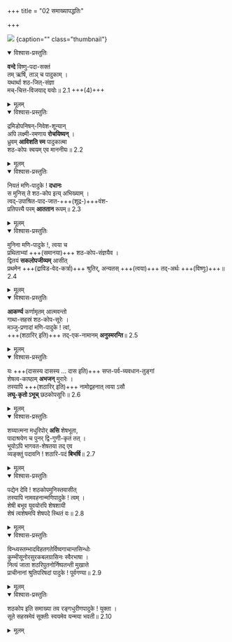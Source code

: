 +++
title = "02 समाख्यापद्धतिः"

+++

![](../images/shaThAriH.jpg)
{caption="" class="thumbnail"}

<details open><summary>विश्वास-प्रस्तुतिः</summary>

**वन्दे** विष्णु-पदा-सक्तं  
तम् ऋषिं, ताञ् च पादुकाम् ।  
यथार्था शठ-जित्-संज्ञा  
मच्-चित्त-विजयाद् ययोः॥ 2.1 +++(4)+++
</details>

<details><summary>मूलम्</summary>

वन्दे विष्णुपदासक्तं तमृषिं ताञ्च पादुकाम् ।  
यथार्था शठजित्संज्ञा मच्चित्तविजयाद्ययोः॥ 2.1
</details>

<details open><summary>विश्वास-प्रस्तुतिः</summary>

द्रमिडोपनिषन्-निवेश-शून्यान्  
अपि लक्ष्मी-रमणाय **रोचयिष्यन्** ।  
ध्रुवम् **आविशति स्म** पादुकात्मा  
शठ-कोपः स्वयम् एव माननीयः॥ 2.2
</details>

<details><summary>मूलम्</summary>

द्रमिडोपनिषन्निवेशशून्यान्  
अपि लक्ष्मीरमणाय रोचयिष्यन् ।  
ध्रुवमाविशति स्म पादुकात्मा  
शठकोपः स्वयमेव माननीयः॥ 2.2
</details>

<details open><summary>विश्वास-प्रस्तुतिः</summary>

नियतं मणि-पादुके ! **दधानः**  
स मुनिस् ते शठ-कोप इत्य् अभिख्याम् ।  
त्वद्-उपाश्रित-पाद-जात-+++(शूद्र-)+++वंश-  
प्रतिपत्त्यै परम् **आततान** रूपम्॥ 2.3
</details>

<details><summary>मूलम्</summary>

नियतं मणिपादुके ! दधानः  
स मुनिस्ते शठकोप इत्यभिख्याम् ।  
त्वदुपाश्रितपादजातवंश-  
प्रतिपत्त्यै परमाततान रूपम्॥ 2.3
</details>

<details open><summary>विश्वास-प्रस्तुतिः</summary>

मुनिना मणि-पादुके !, त्वया च  
प्रथिताभ्यां +++(समानया)+++ शठ-कोप-संज्ञयैव ।  
द्वितयं **सकलोपजीव्यम्** आसीत्  
प्रथमेन +++(द्राविड-वेद-कर्त्रा)+++ श्रुतिर्, अन्यतस् +++(त्वया)+++ तद्-अर्थः +++(विष्णुः)+++॥ 2.4
</details>

<details><summary>मूलम्</summary>

मुनिना मणिपादुके ! त्वया च  
प्रथिताभ्यां शठकोपसंज्ञयैव ।  
द्वितयं सकलोपजीव्यमासीत्  
प्रथमेन श्रुतिरन्यतस्तदर्थः॥ 2.4
</details>

<details open><summary>विश्वास-प्रस्तुतिः</summary>

**आकर्ण्य** कर्णामृतम् आत्मवन्तो  
गाथा-सहस्रं शठ-कोप-सूरेः ।  
मञ्जु-प्रणादां मणि-पादुके ! त्वां,  
+++(शठारिर् इति)+++ तद्-एक-नामानम् **अनुस्मरन्ति**॥ 2.5
</details>

<details><summary>मूलम्</summary>

आकर्ण्य कर्णामृतमात्मवन्तो  
गाथासहस्रं शठकोपसूरेः ।  
मञ्जुप्रणादां मणिपादुके ! त्वाम्  
तदेकनामानमनुस्मरन्ति॥ 2.5
</details>

<details open><summary>विश्वास-प्रस्तुतिः</summary>

यः +++(दासस्य दासस्य … दास इति)+++ सप्त-पर्व-व्यवधान-तुङ्गां  
शेषत्व-काष्ठाम् **अभजन्** मुरारेः ।  
तस्यापि +++(शठारिर् इति)+++ नामोद्वहनात् त्वया ऽसौ  
**लघू-कृतो ऽभूच्** छठकोपसूरिः॥ 2.6
</details>

<details><summary>मूलम्</summary>

यः सप्तपर्वव्यवधानतुङ्गां  
शेषत्वकाष्ठामभजन्मुरारेः ।  
तस्यापि नामोद्वहनात् त्वयाऽसौ  
लघूकृतोऽभूच्छठकोपसूरिः॥ 2.6
</details>

<details open><summary>विश्वास-प्रस्तुतिः</summary>

शय्यात्मना मधुरिपोर् **असि** शेषभूता,  
पादाश्रयेण च पुनर् द्वि-गुणी-कृतं तत् ।  
भूयोऽपि भागवत-शेषतया तद् एव  
व्यङ्क्तुं पदावनि ! शठारि-पदं **बिभर्षि**॥ 2.7
</details>

<details><summary>मूलम्</summary>

शय्यात्मना मधुरिपोरसि शेषभूता  
पादाश्रयेण च पुनर्द्विगुणीकृतं तत् ।  
भूयोऽपि भागवतशेषतया तदेव  
व्यङ्क्तुं पदावनि ! शठारिपदं बिभर्षि॥ 2.7
</details>

<details open><summary>विश्वास-प्रस्तुतिः</summary>

पद्येन देवि ! शठकोपमुनिस्तवासीत्  
तस्यापि नामवहनान्मणिपादुके ! त्वम् ।  
शेषी बभूव युवयोरपि शेषशायी  
शेषं त्वशेषमपि शेषपदे स्थितं वः॥ 2.8
</details>

<details><summary>मूलम्</summary>

पद्येन देवि ! शठकोपमुनिस्तवासीत्  
तस्यापि नामवहनान्मणिपादुके ! त्वम् ।  
शेषी बभूव युवयोरपि शेषशायी  
शेषं त्वशेषमपि शेषपदे स्थितं वः॥ 2.8
</details>

<details open><summary>विश्वास-प्रस्तुतिः</summary>

विन्ध्यस्तम्भादविहतगतेर्विष्वगाचान्तसिन्धोः  
कुम्भीसूनोरसुरकबलग्रासिनः स्वैरभाषा ।  
नित्यं जाता शठरिपुतनोर्निष्पतन्ती मुखात्ते  
प्राचीनानां श्रुतिपरिषदां पादुके ! पूर्वगण्या॥ 2.9
</details>

<details><summary>मूलम्</summary>

विन्ध्यस्तम्भादविहतगतेर्विष्वगाचान्तसिन्धोः  
कुम्भीसूनोरसुरकबलग्रासिनः स्वैरभाषा ।  
नित्यं जाता शठरिपुतनोर्निष्पतन्ती मुखात्ते  
प्राचीनानां श्रुतिपरिषदां पादुके ! पूर्वगण्या॥ 2.9
</details>

<details open><summary>विश्वास-प्रस्तुतिः</summary>

शठकोप इति समाख्या तव रङ्गधुरीणपादुके ! युक्ता ।  
सूते सहस्रमेवं सूक्तीः स्वयमेव यन्मया भवती॥ 2.10
</details>

<details><summary>मूलम्</summary>

शठकोप इति समाख्या तव रङ्गधुरीणपादुके ! युक्ता ।  
सूते सहस्रमेवं सूक्तीः स्वयमेव यन्मया भवती॥ 2.10
</details>

